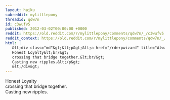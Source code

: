 ```yaml
---
layout: haiku
subreddit: mylittlepony
threadid: qdw7n
id: c3wufv5
published: 2012-03-02T00:00:00 +0000
reddit: https://old.reddit.com/r/mylittlepony/comments/qdw7n/_/c3wufv5
reddit_context: https://old.reddit.com/r/mylittlepony/comments/qdw7n/_/c3wufv5?context=3
html: |
   &lt;div class="md"&gt;&lt;p&gt;&lt;a href="/rderpwizard" title="Always Relevant / Pony Containment Failure / Paper Bag Princess"&gt;&lt;/a&gt;
   Honest Loyalty&lt;br/&gt;
   crossing that bridge together.&lt;br/&gt;
   Casting new ripples.&lt;/p&gt;
   &lt;/div&gt;
---
```


[](/rderpwizard "Always Relevant / Pony Containment Failure / Paper Bag Princess")
Honest Loyalty  
crossing that bridge together.  
Casting new ripples.
